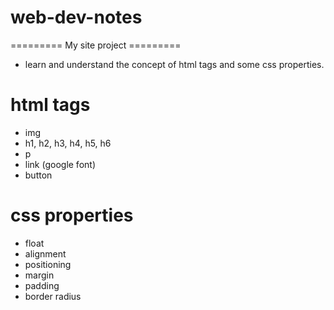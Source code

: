 # web-dev-notes

========= My site project =========

- learn and understand the concept of html tags and some css properties.

html tags
=========

- img
- h1, h2, h3, h4, h5, h6
- p
- link (google font)
- button

css properties
===============
- float
- alignment 
- positioning
- margin
- padding
- border radius
